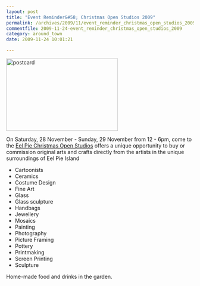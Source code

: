 ```yaml
---
layout: post
title: "Event Reminder&#58; Christmas Open Studios 2009"
permalink: /archives/2009/11/event_reminder_christmas_open_studios_2009.html
commentfile: 2009-11-24-event_reminder_christmas_open_studios_2009
category: around_town
date: 2009-11-24 10:01:21

---
```


<a href="/assets/images/2009/eel_pie_xmas2009.jpg" title="See larger version of - postcard"><img src="/assets/images/2009/eel_pie_xmas2009_thumb.jpg" width="300" height="194" alt="postcard" class="photo center" /></a>

On Saturday, 28 November - Sunday, 29 November from 12 - 6pm, come to the [Eel Pie Christmas Open Studios](/event/event/200705142323) offers a unique opportunity to buy or commission original arts and crafts directly from the artists in the unique surroundings of Eel Pie Island

-   Cartoonists
-   Ceramics
-   Costume Design
-   Fine Art
-   Glass
-   Glass sculpture
-   Handbags
-   Jewellery
-   Mosaics
-   Painting
-   Photography
-   Picture Framing
-   Pottery
-   Printmaking
-   Screen Printing
-   Sculpture

Home-made food and drinks in the garden.
